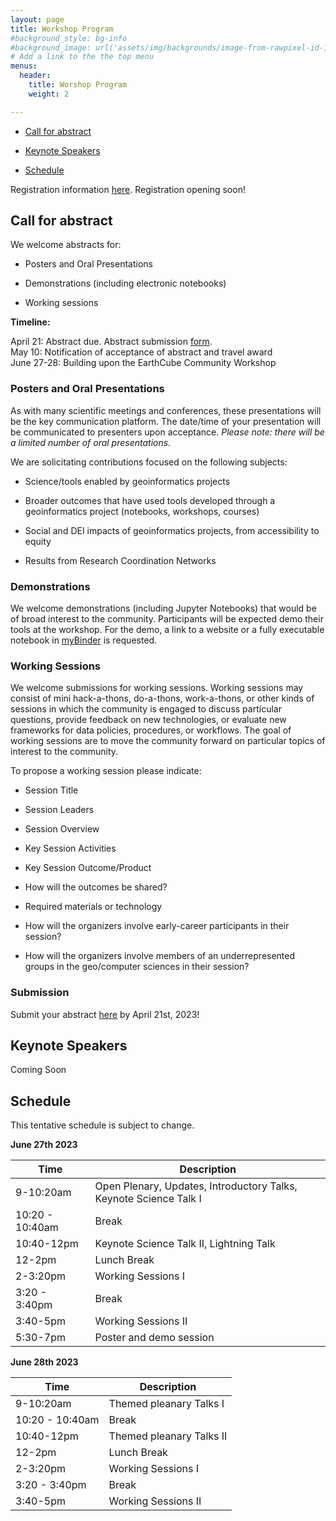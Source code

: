 ```yaml
---
layout: page
title: Workshop Program
#background_style: bg-info
#background_image: url('assets/img/backgrounds/image-from-rawpixel-id-1199650-jpeg.jpg')
# Add a link to the the top menu
menus:
  header:
    title: Worshop Program
    weight: 2

---
```


* [Call for abstract](#abstract)  

* [Keynote Speakers](#keynote)

* [Schedule](#schedule)

Registration information [here](/building-upon-the-earthcube-community/registration). Registration opening soon!

## <a name='abstract'> Call for abstract </a>

We welcome abstracts for:  

* Posters and Oral Presentations

* Demonstrations (including electronic notebooks)  

* Working sessions  

**Timeline:**

April 21: Abstract due. Abstract submission [form](https://forms.gle/q99VhH7fUChYvdRh8).  
May 10: Notification of acceptance of abstract and travel award  
June 27-28: Building upon the EarthCube Community Workshop

### Posters and Oral Presentations

As with many scientific meetings and conferences, these presentations will be the key communication platform.  The date/time of your presentation will be communicated to presenters upon acceptance. *Please note: there will be a limited number of oral presentations.*

We are solicitating contributions focused on the following subjects:  

* Science/tools enabled by geoinformatics projects  

* Broader outcomes that have used tools developed through a geoinformatics project (notebooks, workshops, courses)  

* Social and DEI impacts of geoinformatics projects, from accessibility to equity  

* Results from Research Coordination Networks

### Demonstrations

We welcome demonstrations (including Jupyter Notebooks) that would be of broad interest to the community. Participants will be expected demo their tools at the workshop. For the demo, a link to a website or a fully executable notebook in [myBinder](https://mybinder.org) is requested. 

### Working Sessions

We welcome submissions for working sessions. Working sessions may consist of mini hack-a-thons, do-a-thons, work-a-thons, or other kinds of sessions in which the community is engaged to discuss particular questions, provide feedback on new technologies, or evaluate new frameworks for data policies, procedures, or workflows. The goal of working sessions are to move the community forward on particular topics of interest to the community.

To propose a working session please indicate:  

* Session Title  

* Session Leaders  

* Session Overview  

* Key Session Activities  

* Key Session Outcome/Product  

* How will the outcomes be shared?  

* Required materials or technology  

* How will the organizers involve early-career participants in their session?  

* How will the organizers involve members of an underrepresented groups in the geo/computer sciences in their session?  


### Submission

Submit your abstract [here](https://forms.gle/q99VhH7fUChYvdRh8) by April 21st, 2023!

## <a name='keynote'> Keynote Speakers </a>

Coming Soon

## <a name='schedule'> Schedule </a>

This tentative schedule is subject to change. 

**June 27th 2023**

| Time     | Description |
| ----------- | ----------- |
| 9-10:20am     | Open Plenary, Updates, Introductory Talks, Keynote Science Talk I     |
| 10:20 - 10:40am | Break
| 10:40-12pm   | Keynote Science Talk II, Lightning Talk       |
|12-2pm| Lunch Break|
|2-3:20pm| Working Sessions I|
|3:20 - 3:40pm | Break|
|3:40-5pm| Working Sessions II|
|5:30-7pm| Poster and demo session|

**June 28th 2023**

| Time     | Description |
| ----------- | ----------- |
| 9-10:20am     | Themed pleanary Talks I     |
| 10:20 - 10:40am | Break
| 10:40-12pm   | Themed pleanary Talks II       |
|12-2pm| Lunch Break|
|2-3:20pm| Working Sessions I|
|3:20 - 3:40pm | Break|
|3:40-5pm| Working Sessions II|



